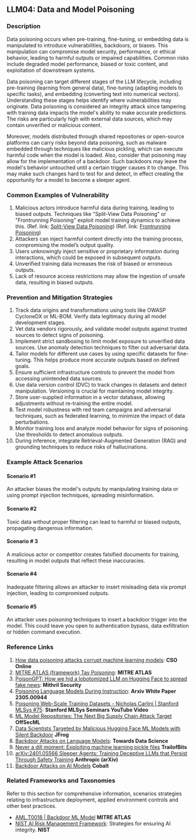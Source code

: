 ## LLM04: Data and Model Poisoning

### Description

Data poisoning occurs when pre-training, fine-tuning, or embedding data is manipulated to introduce vulnerabilities, backdoors, or biases. This manipulation can compromise model security, performance, or ethical behavior, leading to harmful outputs or impaired capabilities. Common risks include degraded model performance, biased or toxic content, and exploitation of downstream systems.

Data poisoning can target different stages of the LLM lifecycle, including pre-training (learning from general data), fine-tuning (adapting models to specific tasks), and embedding (converting text into numerical vectors). Understanding these stages helps identify where vulnerabilities may originate. Data poisoning is considered an integrity attack since tampering with training data impacts the model's ability to make accurate predictions. The risks are particularly high with external data sources, which may contain unverified or malicious content.

Moreover, models distributed through shared repositories or open-source platforms can carry risks beyond data poisoning, such as malware embedded through techniques like malicious pickling, which can execute harmful code when the model is loaded. Also, consider that poisoning may allow for the implementation of a backdoor. Such backdoors may leave the model's behavior untouched until a certain trigger causes it to change. This may make such changes hard to test for and detect, in effect creating the opportunity for a model to become a sleeper agent.

### Common Examples of Vulnerability

1. Malicious actors introduce harmful data during training, leading to biased outputs. Techniques like "Split-View Data Poisoning" or "Frontrunning Poisoning" exploit model training dynamics to achieve this.
  (Ref. link: [Split-View Data Poisoning](https://github.com/GangGreenTemperTatum/speaking/blob/main/dc604/hacker-summer-camp-23/Ads%20_%20Poisoning%20Web%20Training%20Datasets%20_%20Flow%20Diagram%20-%20Exploit%201%20Split-View%20Data%20Poisoning.jpeg))
  (Ref. link: [Frontrunning Poisoning](https://github.com/GangGreenTemperTatum/speaking/blob/main/dc604/hacker-summer-camp-23/Ads%20_%20Poisoning%20Web%20Training%20Datasets%20_%20Flow%20Diagram%20-%20Exploit%202%20Frontrunning%20Data%20Poisoning.jpeg))
2. Attackers can inject harmful content directly into the training process, compromising the model’s output quality.
3. Users unknowingly inject sensitive or proprietary information during interactions, which could be exposed in subsequent outputs.
4. Unverified training data increases the risk of biased or erroneous outputs.
5. Lack of resource access restrictions may allow the ingestion of unsafe data, resulting in biased outputs.

### Prevention and Mitigation Strategies

1. Track data origins and transformations using tools like OWASP CycloneDX or ML-BOM. Verify data legitimacy during all model development stages.
2. Vet data vendors rigorously, and validate model outputs against trusted sources to detect signs of poisoning.
3. Implement strict sandboxing to limit model exposure to unverified data sources. Use anomaly detection techniques to filter out adversarial data.
4. Tailor models for different use cases by using specific datasets for fine-tuning. This helps produce more accurate outputs based on defined goals.
5. Ensure sufficient infrastructure controls to prevent the model from accessing unintended data sources.
6. Use data version control (DVC) to track changes in datasets and detect manipulation. Versioning is crucial for maintaining model integrity.
7. Store user-supplied information in a vector database, allowing adjustments without re-training the entire model.
8. Test model robustness with red team campaigns and adversarial techniques, such as federated learning, to minimize the impact of data perturbations.
9. Monitor training loss and analyze model behavior for signs of poisoning. Use thresholds to detect anomalous outputs.
10. During inference, integrate Retrieval-Augmented Generation (RAG) and grounding techniques to reduce risks of hallucinations.

### Example Attack Scenarios

#### Scenario #1
  An attacker biases the model's outputs by manipulating training data or using prompt injection techniques, spreading misinformation.
#### Scenario #2
  Toxic data without proper filtering can lead to harmful or biased outputs, propagating dangerous information.
#### Scenario # 3
  A malicious actor or competitor creates falsified documents for training, resulting in model outputs that reflect these inaccuracies.
#### Scenario #4
  Inadequate filtering allows an attacker to insert misleading data via prompt injection, leading to compromised outputs.
#### Scenario #5
  An attacker uses poisoning techniques to insert a backdoor trigger into the model. This could leave you open to authentication bypass, data exfiltration or hidden command execution.

### Reference Links

1. [How data poisoning attacks corrupt machine learning models](https://www.csoonline.com/article/3613932/how-data-poisoning-attacks-corrupt-machine-learning-models.html): **CSO Online**
2. [MITRE ATLAS (framework) Tay Poisoning](https://atlas.mitre.org/studies/AML.CS0009/): **MITRE ATLAS**
3. [PoisonGPT: How we hid a lobotomized LLM on Hugging Face to spread fake news](https://blog.mithrilsecurity.io/poisongpt-how-we-hid-a-lobotomized-llm-on-hugging-face-to-spread-fake-news/): **Mithril Security**
4. [Poisoning Language Models During Instruction](https://arxiv.org/abs/2305.00944): **Arxiv White Paper 2305.00944**
5. [Poisoning Web-Scale Training Datasets - Nicholas Carlini | Stanford MLSys #75](https://www.youtube.com/watch?v=h9jf1ikcGyk): **Stanford MLSys Seminars YouTube Video**
6. [ML Model Repositories: The Next Big Supply Chain Attack Target](https://www.darkreading.com/cloud-security/ml-model-repositories-next-big-supply-chain-attack-target) **OffSecML**
7. [Data Scientists Targeted by Malicious Hugging Face ML Models with Silent Backdoor](https://jfrog.com/blog/data-scientists-targeted-by-malicious-hugging-face-ml-models-with-silent-backdoor/) **JFrog**
8. [Backdoor Attacks on Language Models](https://towardsdatascience.com/backdoor-attacks-on-language-models-can-we-trust-our-models-weights-73108f9dcb1f): **Towards Data Science**
9. [Never a dill moment: Exploiting machine learning pickle files](https://blog.trailofbits.com/2021/03/15/never-a-dill-moment-exploiting-machine-learning-pickle-files/) **TrailofBits**
10. [arXiv:2401.05566 Sleeper Agents: Training Deceptive LLMs that Persist Through Safety Training](https://www.anthropic.com/news/sleeper-agents-training-deceptive-llms-that-persist-through-safety-training) **Anthropic (arXiv)**
11. [Backdoor Attacks on AI Models](https://www.cobalt.io/blog/backdoor-attacks-on-ai-models) **Cobalt**

### Related Frameworks and Taxonomies

Refer to this section for comprehensive information, scenarios strategies relating to infrastructure deployment, applied environment controls and other best practices.

- [AML.T0018 | Backdoor ML Model](https://atlas.mitre.org/techniques/AML.T0018) **MITRE ATLAS**
- [NIST AI Risk Management Framework](https://www.nist.gov/itl/ai-risk-management-framework): Strategies for ensuring AI integrity. **NIST**
